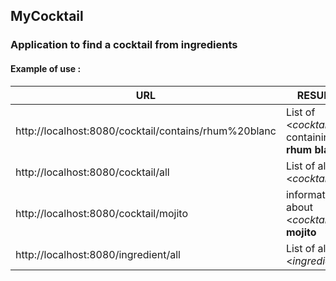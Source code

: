 ## MyCocktail

### Application to find a cocktail from ingredients

#### Example of use :

| URL                                                  | RESULT                                         |
|------------------------------------------------------|------------------------------------------------|
| http://localhost:8080/cocktail/contains/rhum%20blanc | List of <*cocktail*> containing **rhum blanc** |
| http://localhost:8080/cocktail/all                   | List of all <*cocktail*>                       |
| http://localhost:8080/cocktail/mojito                | information about <*cocktail*> **mojito**      |
| http://localhost:8080/ingredient/all                 | List of all <*ingredient*>                     |